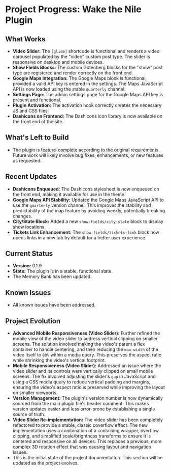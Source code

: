 # Project Progress: Wake the Nile Plugin

## What Works

*   **Video Slider:** The `[glide]` shortcode is functional and renders a video carousel populated by the "video" custom post type. The slider is responsive on desktop and mobile devices.
*   **Show Fields Blocks:** The custom Gutenberg blocks for the "show" post type are registered and render correctly on the front end.
*   **Google Maps Integration:** The Google Maps block is functional, provided a valid API key is entered in the settings. The Maps JavaScript API is now loaded using the stable `quarterly` channel.
*   **Settings Page:** The admin settings page for the Google Maps API key is present and functional.
*   **Plugin Activation:** The activation hook correctly creates the necessary JS and CSS files.
*   **Dashicons on Frontend:** The Dashicons icon library is now available on the front end of the site.

## What's Left to Build

*   The plugin is feature-complete according to the original requirements. Future work will likely involve bug fixes, enhancements, or new features as requested.

## Recent Updates

*   **Dashicons Enqueued:** The Dashicons stylesheet is now enqueued on the front end, making it available for use in the theme.
*   **Google Maps API Stability:** Updated the Google Maps JavaScript API to use the `quarterly` version channel. This improves the stability and predictability of the map feature by avoiding weekly, potentially breaking changes.
*   **City/State Block:** Added a new `show-fields/city-state` block to display show locations.
*   **Tickets Link Enhancement:** The `show-fields/tickets-link` block now opens links in a new tab by default for a better user experience.

## Current Status

*   **Version:** 0.1.9
*   **State:** The plugin is in a stable, functional state.
*   The Memory Bank has been updated.

## Known Issues

*   All known issues have been addressed.

## Project Evolution

*   **Advanced Mobile Responsiveness (Video Slider):** Further refined the mobile view of the video slider to address vertical clipping on smaller screens. The solution involved making the video's parent a flex container to handle centering, and then reducing the `max-width` of the video itself to `80%` within a media query. This preserves the aspect ratio while shrinking the video's vertical footprint.
*   **Mobile Responsiveness (Video Slider):** Addressed an issue where the video slider and its controls were vertically clipped on small mobile screens. The fix involved adjusting the slider's `gap` in JavaScript and using a CSS media query to reduce vertical padding and margins, ensuring the video's aspect ratio is preserved while improving the layout on smaller viewports.
*   **Version Management:** The plugin's version number is now dynamically sourced from the main plugin file's header comment. This makes version updates easier and less error-prone by establishing a single source of truth.
*   **Video Slider Re-implementation:** The video slider has been completely refactored to provide a stable, classic coverflow effect. The new implementation uses a combination of a containing wrapper, overflow clipping, and simplified scale/brightness transforms to ensure it is centered and responsive on all devices. This replaces a previous, more complex 3D rotation effect that was causing layout and navigation issues.
*   This is the initial state of the project documentation. This section will be updated as the project evolves.
